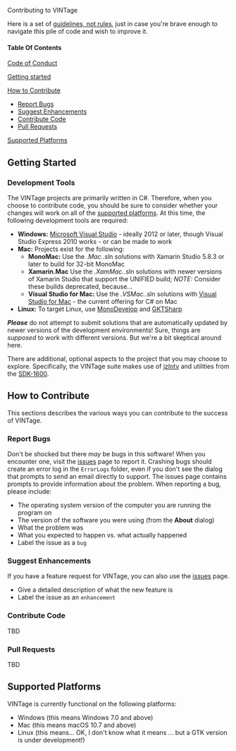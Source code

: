  Contributing to VINTage

Here is a set of [guidelines, not rules](https://www.youtube.com/watch?v=b6kgS_AwuH0), just in case you're brave enough to navigate this pile of code and wish to improve it.

#### Table Of Contents

[Code of Conduct](CODE_OF_CONDUCT.md)

[Getting started](#getting-started)

[How to Contribute](#how-to-contribute)
  * [Report Bugs](#report-bugs)
  * [Suggest Enhancements](#suggest-enhancements)
  * [Contribute Code](#contribute-code)
  * [Pull Requests](#pull-requests)

[Supported Platforms](#supported-platforms)

## Getting Started

### Development Tools

The VINTage projects are primarily written in C#. Therefore, when you choose to contribute code, you should be sure to consider whether your changes will work on all of the [supported platforms](#supported-platforms). At this time, the following development tools are required:

* **Windows:** [Microsoft Visual Studio](https://www.visualstudio.com/downloads/) - ideally 2012 or later, though Visual Studio Express 2010 works - or can be made to work
* **Mac:** Projects exist for the following:
  * **MonoMac:** Use the *.Mac.*.sln solutions with Xamarin Studio 5.8.3 or later to build for 32-bit MonoMac
  * **Xamarin.Mac** Use the *.XamMac.*.sln solutions with newer versions of Xamarin Studio that support the UNIFIED build; *NOTE:* Consider these builds deprecated, because...
  * **Visual Studio for Mac:** Use the *.VSMac.*.sln solutions with [Visual Studio for Mac](https://www.visualstudio.com/vs/visual-studio-mac/) - the current offering for C# on Mac
* **Linux:** To target Linux, use [MonoDevelop](http://www.monodevelop.com/) and [GKTSharp](http://www.monodevelop.com/)

***Please*** do not attempt to submit solutions that are automatically updated by newer versions of the development environments! Sure, things are *supposed* to work with different versions. But we're a bit skeptical around here.

There are additional, optional aspects to the project that you may choose to explore. Specifically, the VINTage suite makes use of [jzIntv](http://spatula-city.org/~im14u2c/intv/) and utilities from the [SDK-1600](http://sdk-1600.spatula-city.org/). 

## How to Contribute

This sections describes the various ways you can contribute to the success of VINTage.

### Report Bugs

Don't be shocked but there *may* be bugs in this software! When you encounter one, visit the [issues](https://github.com/intvsteve/VINTage/issues) page to report it. Crashing bugs should create an error log in the `ErrorLogs` folder, even if you don't see the dialog that prompts to send an email directly to support. The issues page contains prompts to provide information about the problem. When reporting a bug, please include:

* The operating system version of the computer you are running the program on
* The version of the software you were using (from the **About** dialog)
* What the problem was
* What you expected to happen vs. what actually happened
* Label the issue as a `bug`

### Suggest Enhancements

If you have a feature request for VINTage, you can also use the [issues](https://github.com/intvsteve/VINTage/issues) page.

* Give a detailed description of what the new feature is
* Label the issue as an `enhancement`

### Contribute Code

TBD

### Pull Requests

TBD

## Supported Platforms

VINTage is currently functional on the following platforms:

* Windows (this means Windows 7.0 and above)
* Mac (this means macOS 10.7 and above)
* Linux (this means... OK, I don't know what it means ... but a GTK version is under development!)
